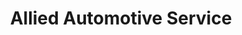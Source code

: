 ---
title: "Allied Automotive Service"
url: /allentown/allied-automotive-service/
shop: car repair
---